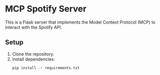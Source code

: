 # MCP Spotify Server

This is a Flask server that implements the Model Context Protocol (MCP) to interact with the Spotify API.

## Setup

1. Clone the repository.
2. Install dependencies:
   ```bash
   pip install -r requirements.txt
   ```
